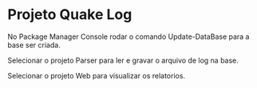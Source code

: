 # Projeto Quake Log

No Package Manager Console rodar o comando Update-DataBase para a base ser criada.

Selecionar o projeto Parser para ler e gravar o arquivo de log na base.

Selecionar o projeto Web para visualizar os relatorios.
